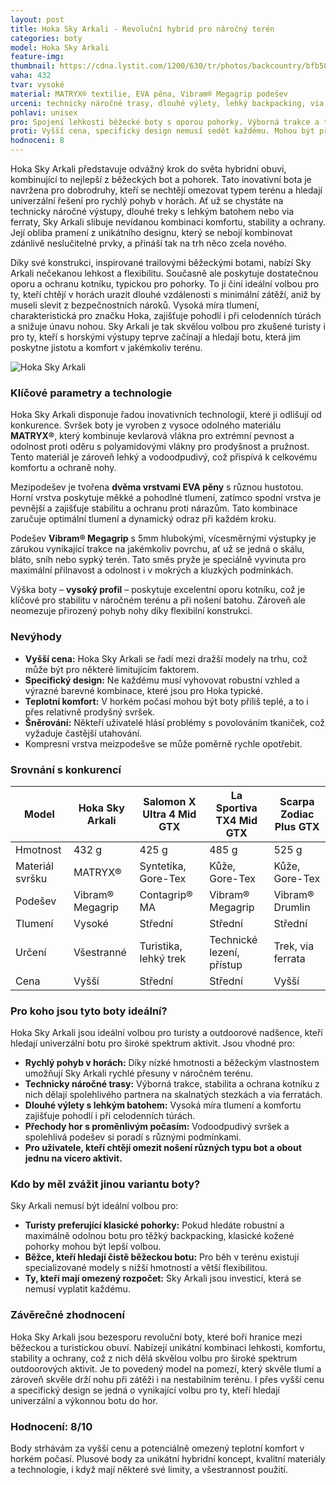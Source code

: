 ```yaml
---
layout: post
title: Hoka Sky Arkali - Revoluční hybrid pro náročný terén
categories: boty
model: Hoka Sky Arkali
feature-img: 
thumbnail: https://cdna.lystit.com/1200/630/tr/photos/backcountry/bfb588c1/hoka-one-one-DragonflyAqua-Haze-Sky-Arkali-Hiking-Shoe.jpeg
vaha: 432
tvar: vysoké
material: MATRYX® textilie, EVA pěna, Vibram® Megagrip podešev
urceni: technicky náročné trasy, dlouhé výlety, lehký backpacking, via ferraty
pohlavi: unisex
pro: Spojení lehkosti běžecké boty s oporou pohorky. Výborná trakce a tlumení.
proti: Vyšší cena, specifický design nemusí sedět každému. Mohou být příliš teplé v horkém počasí.
hodnoceni: 8
---
```



Hoka Sky Arkali představuje odvážný krok do světa hybridní obuvi, kombinující to nejlepší z běžeckých bot a pohorek. Tato inovativní bota je navržena pro dobrodruhy, kteří se nechtějí omezovat typem terénu a hledají univerzální řešení pro rychlý pohyb v horách. Ať už se chystáte na technicky náročné výstupy, dlouhé treky s lehkým batohem nebo via ferraty, Sky Arkali slibuje nevídanou kombinaci komfortu, stability a ochrany. Její obliba pramení z unikátního designu, který se nebojí kombinovat zdánlivě neslučitelné prvky, a přináší tak na trh něco zcela nového.

Díky své konstrukci, inspirované trailovými běžeckými botami, nabízí Sky Arkali nečekanou lehkost a flexibilitu. Současně ale poskytuje dostatečnou oporu a ochranu kotníku, typickou pro pohorky. To ji činí ideální volbou pro ty, kteří chtějí v horách urazit dlouhé vzdálenosti s minimální zátěží, aniž by museli slevit z bezpečnostních nároků. Vysoká míra tlumení, charakteristická pro značku Hoka, zajišťuje pohodlí i při celodenních túrách a snižuje únavu nohou. Sky Arkali je tak skvělou volbou pro zkušené turisty i pro ty, kteří s horskými výstupy teprve začínají a hledají botu, která jim poskytne jistotu a komfort v jakémkoliv terénu.

![Hoka Sky Arkali](https://res.cloudinary.com/dvwv5cne3/image/fetch/w_auto,h_450,c_fill,g_auto,f_auto,q_auto/https://www.sportgardena.com/media/image/fe/99/57/Hoka-Arkali-Black-Cyan-Citrus-Lateral.jpg)

### Klíčové parametry a technologie

Hoka Sky Arkali disponuje řadou inovativních technologií, které ji odlišují od konkurence. Svršek boty je vyroben z vysoce odolného materiálu **MATRYX®**, který kombinuje kevlarová vlákna pro extrémní pevnost a odolnost proti oděru s polyamidovými vlákny pro prodyšnost a pružnost. Tento materiál je zároveň lehký a vodoodpudivý, což přispívá k celkovému komfortu a ochraně nohy.

Mezipodešev je tvořena **dvěma vrstvami EVA pěny** s různou hustotou. Horní vrstva poskytuje měkké a pohodlné tlumení, zatímco spodní vrstva je pevnější a zajišťuje stabilitu a ochranu proti nárazům. Tato kombinace zaručuje optimální tlumení a dynamický odraz při každém kroku.

Podešev **Vibram® Megagrip** s 5mm hlubokými, vícesměrnými výstupky je zárukou vynikající trakce na jakémkoliv povrchu, ať už se jedná o skálu, bláto, sníh nebo sypký terén. Tato směs pryže je speciálně vyvinuta pro maximální přilnavost a odolnost i v mokrých a kluzkých podmínkách.

Výška boty – **vysoký profil** – poskytuje excelentní oporu kotníku, což je klíčové pro stabilitu v náročném terénu a při nošení batohu. Zároveň ale neomezuje přirozený pohyb nohy díky flexibilní konstrukci.

### Nevýhody

*   **Vyšší cena:** Hoka Sky Arkali se řadí mezi dražší modely na trhu, což může být pro některé limitujícím faktorem.
*   **Specifický design:** Ne každému musí vyhovovat robustní vzhled a výrazné barevné kombinace, které jsou pro Hoka typické.
*   **Teplotní komfort:** V horkém počasí mohou být boty příliš teplé, a to i přes relativně prodyšný svršek.
*   **Šněrování:** Někteří uživatelé hlásí problémy s povolováním tkaniček, což vyžaduje častější utahování.
* Kompresní vrstva meizpodešve se může poměrně rychle opotřebit.

### Srovnání s konkurencí

| Model             | Hoka Sky Arkali | Salomon X Ultra 4 Mid GTX | La Sportiva TX4 Mid GTX | Scarpa Zodiac Plus GTX |
| ----------------- | --------------- | ------------------------- | ------------------------ | ---------------------- |
| Hmotnost          | 432 g           | 425 g                     | 485 g                    | 525 g                  |
| Materiál svršku   | MATRYX®         | Syntetika, Gore-Tex      | Kůže, Gore-Tex           | Kůže, Gore-Tex        |
| Podešev           | Vibram® Megagrip | Contagrip® MA             | Vibram® Megagrip         | Vibram® Drumlin        |
| Tlumení          | Vysoké          | Střední                   | Střední                   | Střední                |
| Určení           | Všestranné      | Turistika, lehký trek  | Technické lezení, přístup | Trek, via ferrata      |
| Cena             | Vyšší           | Střední                   | Střední                  | Vyšší                  |

### Pro koho jsou tyto boty ideální?

Hoka Sky Arkali jsou ideální volbou pro turisty a outdoorové nadšence, kteří hledají univerzální botu pro široké spektrum aktivit. Jsou vhodné pro:

*   **Rychlý pohyb v horách:** Díky nízké hmotnosti a běžeckým vlastnostem umožňují Sky Arkali rychlé přesuny v náročném terénu.
*   **Technicky náročné trasy:** Výborná trakce, stabilita a ochrana kotníku z nich dělají spolehlivého partnera na skalnatých stezkách a via ferratách.
*   **Dlouhé výlety s lehkým batohem:** Vysoká míra tlumení a komfortu zajišťuje pohodlí i při celodenních túrách.
*   **Přechody hor s proměnlivým počasím:** Vodoodpudivý svršek a spolehlivá podešev si poradí s různými podmínkami.
*   **Pro uživatele, kteří chtějí omezit nošení různých typu bot a obout jednu na vícero aktivit.**

### Kdo by měl zvážit jinou variantu boty?

Sky Arkali nemusí být ideální volbou pro:

*   **Turisty preferující klasické pohorky:** Pokud hledáte robustní a maximálně odolnou botu pro těžký backpacking, klasické kožené pohorky mohou být lepší volbou.
*   **Běžce, kteří hledají čistě běžeckou botu:** Pro běh v terénu existují specializované modely s nižší hmotností a větší flexibilitou.
*   **Ty, kteří mají omezený rozpočet:** Sky Arkali jsou investicí, která se nemusí vyplatit každému.

### Závěrečné zhodnocení

Hoka Sky Arkali jsou bezesporu revoluční boty, které boří hranice mezi běžeckou a turistickou obuví. Nabízejí unikátní kombinaci lehkosti, komfortu, stability a ochrany, což z nich dělá skvělou volbu pro široké spektrum outdoorových aktivit. Je to povedený model na pomezí, který skvěle tlumí a zároveň skvěle drží nohu při zátěži i na nestabilním terénu. I přes vyšší cenu a specifický design se jedná o vynikající volbu pro ty, kteří hledají univerzální a výkonnou botu do hor.

### **Hodnocení:** 8/10

Body strhávám za vyšší cenu a potenciálně omezený teplotní komfort v horkém počasí.
Plusové body za unikátní hybridní koncept, kvalitní materiály a technologie, i když mají některé své limity, a všestrannost použití.